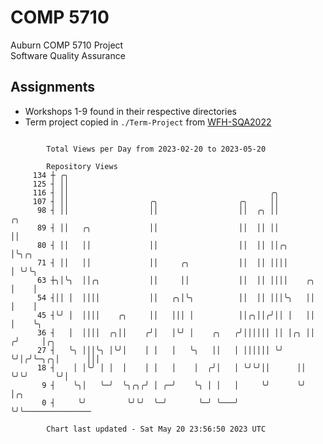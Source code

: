 # COMP 5710
Auburn COMP 5710 Project  
Software Quality Assurance

## Assignments
- Workshops 1-9 found in their respective directories
- Term project copied in `./Term-Project` from [WFH-SQA2022](https://github.com/wumphlett/WFH-SQA2022-AUBURN)

```

        Total Views per Day from 2023-02-20 to 2023-05-20

        Repository Views
     134 ┼ ╭╮
     125 ┤ ││
     116 ┤ ││                                             ╭╮
     107 ┤ ││                  ╭╮                  ╭╮     ││
      98 ┤ ││                  ││                  ││  ╭╮ ││             ╭╮
      89 ┤ ││   ╭╮             ││                  ││  ││ ││             ││
      80 ┤ ││   ││             ││                  ││  ││ ││╭╮           │╰╮╭╮
      71 ┤ ││   ││             ││     ╭╮           ││  ││ ││││           │ ╰╯╰╮
      63 ┼╮│╰╮  ││╭╮           ││     ││           ││  ││ ││││    ╭╮     │    │
      54 ┤││ │  ││││           ││   ╭╮│╰╮          ││  ││ │││╰╮   ││     │    │
      45 ┤╰╯ │  ││││    ╭╮     ││   │││ │          ││╭╮││╭╯││ │   ││     │    ╰╮
      36 ┤   │  ││││  ╭╮││    ╭╯│   │╰╯ │    ╭╮   ╭╯││││││ ││ │╭╮ ││    ╭╯     │╭╮
      27 ┤   ╰╮ │││╰╮ │╰╯│    │ │   │   ╰╮   ││   │ ││││││ ╰╯ ╰╯│╭╯╰─╮╭╮│      │││
      18 ┤    │ │╰╯ │ │  │    │ │   │    │  ╭╯│   │ ╰╯╰╯││      ││   ╰╯╰╯      ╰╯│
       9 ┤    ╰╮│   ╰─╯  ╰╮╭╮╭╯ │ ╭─╯    ╰╮ │ │   │     ╰╯      ╰╯               │╭╮
       0 ┤     ╰╯         ╰╯╰╯  ╰─╯       ╰─╯ ╰───╯                              ╰╯╰───────────────

        Chart last updated - Sat May 20 23:56:50 2023 UTC
        
```
